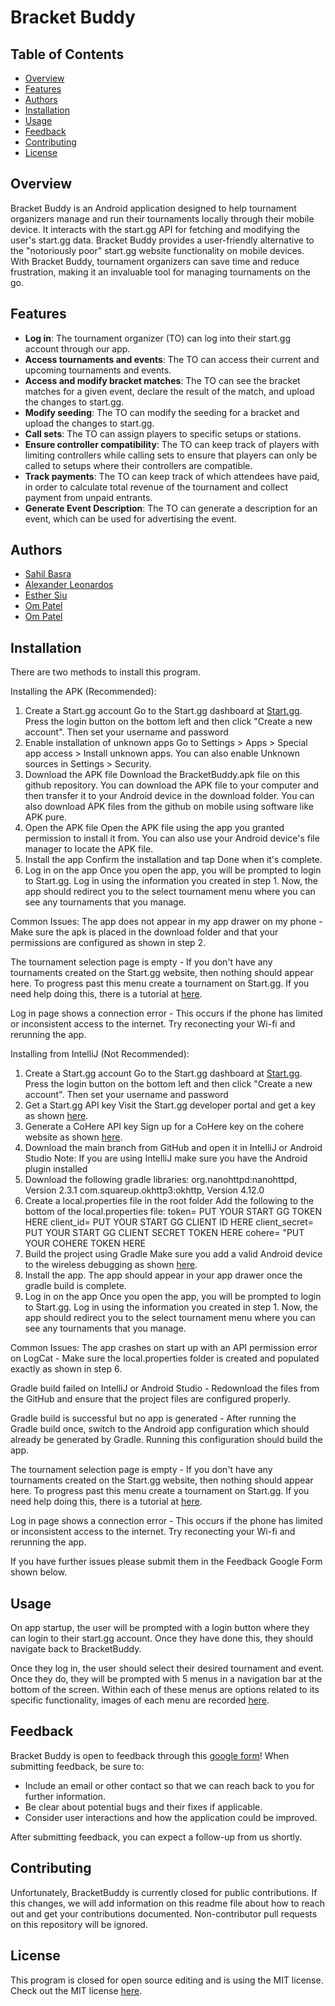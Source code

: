 # Bracket Buddy

## Table of Contents
- [Overview](#overview)
- [Features](#features)
- [Authors](#authors)
- [Installation](#installation)
- [Usage](#usage)
- [Feedback](#feedback)
- [Contributing](#contributing)
- [License](#license)

## Overview
Bracket Buddy is an Android application designed to help tournament organizers manage and run their tournaments locally 
through their mobile device. It interacts with the start.gg API for fetching and modifying the user's start.gg data. 
Bracket Buddy provides a user-friendly alternative to the "notoriously poor" start.gg website functionality on mobile 
devices. With Bracket Buddy, tournament organizers can save time and reduce frustration, making it an invaluable tool for 
managing tournaments on the go. 

## Features
- **Log in**: The tournament organizer (TO) can log into their start.gg account through our app.
- **Access tournaments and events**: The TO can access their current and upcoming tournaments and events.
- **Access and modify bracket matches**: The TO can see the bracket matches for a given event, declare the result 
of the match, and upload the changes to start.gg. 
- **Modify seeding**: The TO can modify the seeding for a bracket and upload the changes to start.gg. 
- **Call sets**: The TO can assign players to specific setups or stations.
- **Ensure controller compatibility**: The TO can keep track of players with limiting controllers while calling sets 
to ensure that players can only be called to setups where their controllers are compatible.
- **Track payments**: The TO can keep track of which attendees have paid, in order to calculate total revenue of the 
tournament and collect payment from unpaid entrants.
- **Generate Event Description**: The TO can generate a description for an event, which can be used for advertising 
the event.

## Authors
- [Sahil Basra](https://github.com/SahilBas2005)
- [Alexander Leonardos](https://github.com/AlexLeonardos)
- [Esther Siu](https://github.com/essi-304)
- [Om Patel](https://github.com/ompatech)
- [Om Patel](https://github.com/om0611)

## Installation
There are two methods to install this program.

Installing the APK (Recommended):
1. Create a Start.gg account
   Go to the Start.gg dashboard at [Start.gg](https://www.start.gg/). Press the login button on the bottom left and
   then click "Create a new account". Then set your username and password
2. Enable installation of unknown apps
Go to Settings > Apps > Special app access > Install unknown apps. You can also enable Unknown sources in Settings > Security. 
3. Download the APK file
Download the BracketBuddy.apk file on this github repository.
You can download the APK file to your computer and then transfer it to your Android device in the download folder.
You can also download APK files from the github on mobile using software like APK pure. 
4. Open the APK file
Open the APK file using the app you granted permission to install it from. You can also use your Android device's file manager
to locate the APK file. 
5. Install the app
Confirm the installation and tap Done when it's complete.
6. Log in on the app
   Once you open the app, you will be prompted to login to Start.gg. Log in using the information you created in step 1.
   Now, the app should redirect you to the select tournament menu where you can see any tournaments that you manage.

Common Issues:
The app does not appear in my app drawer on my phone - Make sure the apk is placed in the download folder and that your
permissions are configured as shown in step 2.

The tournament selection page is empty - If you don't have any tournaments created on the Start.gg website, then nothing
should appear here. To progress past this menu create a tournament on Start.gg. If you need help doing this, there is
a tutorial at [here](https://help.start.gg/en/articles/1465683-creating-a-tournament).

Log in page shows a connection error - This occurs if the phone has limited or inconsistent access to the internet.
Try reconecting your Wi-fi and rerunning the app.

Installing from IntelliJ (Not Recommended):
1. Create a Start.gg account
   Go to the Start.gg dashboard at [Start.gg](https://www.start.gg/). Press the login button on the bottom left and
   then click "Create a new account". Then set your username and password
2. Get a Start.gg API key
   Visit the Start.gg developer portal and get a key as shown [here](https://developer.start.gg/docs/authentication/#:~:text=In%20order%20to%20access%20start,AND%20fill%20out%20this%20form.).
3. Generate a CoHere API key
   Sign up for a CoHere key on the cohere website as shown [here](https://www.nightfall.ai/ai-security-101/cohere-api-key#:~:text=conversational%20AI%20applications.-,To%20get%20a%20Cohere%20API%20key%2C%20developers%20need%20to%20sign,before%20deploying%20them%20to%20production.).
4. Download the main branch from GitHub and open it in IntelliJ or Android Studio
   Note: If you are using IntelliJ make sure you have the Android plugin installed
5. Download the following gradle libraries:
   org.nanohttpd:nanohttpd, Version 2.3.1
   com.squareup.okhttp3:okhttp, Version 4.12.0
6. Create a local.properties file in the root folder
   Add the following to the bottom of the local.properties file:
  token= PUT YOUR START GG TOKEN HERE
  client_id= PUT YOUR START GG CLIENT ID HERE
  client_secret= PUT YOUR START GG CLIENT SECRET TOKEN HERE
  cohere= "PUT YOUR COHERE TOKEN HERE
7. Build the project using Gradle
   Make sure you add a valid Android device to the wireless debugging as shown [here](https://www.geeksforgeeks.org/guide-to-install-and-setup-intellij-idea-for-android-app-development/).
8. Install the app. The app should appear in your app drawer once the gradle build is complete.
9. Log in on the app
   Once you open the app, you will be prompted to login to Start.gg. Log in using the information you created in step 1.
   Now, the app should redirect you to the select tournament menu where you can see any tournaments that you manage.

Common Issues:
The app crashes on start up with an API permission error on LogCat - Make sure the local.properties folder is created
and populated exactly as shown in step 6.

Gradle build failed on IntelliJ or Android Studio - Redownload the files from the GitHub and ensure that the project
files are configured properly.

Gradle build is successful but no app is generated - After running the Gradle build once, switch to the Android app
configuration which should already be generated by Gradle. Running this configuration should build the app.

The tournament selection page is empty - If you don't have any tournaments created on the Start.gg website, then nothing
should appear here. To progress past this menu create a tournament on Start.gg. If you need help doing this, there is
a tutorial at [here](https://help.start.gg/en/articles/1465683-creating-a-tournament).

Log in page shows a connection error - This occurs if the phone has limited or inconsistent access to the internet.
Try reconecting your Wi-fi and rerunning the app.

If you have further issues please submit them in the Feedback Google Form shown below.   

## Usage
On app startup, the user will be prompted with a login button where they can login to their start.gg account. Once they have done this, they should navigate back to BracketBuddy.

Once they log in, the user should select their desired tournament and event. Once they do, they will be prompted with 5 menus in a navigation bar at the bottom of the screen. Within each of these menus are options related to its specific functionality, images of each menu are recorded [here](https://drive.google.com/drive/folders/1ykSAsVVC5Af_IVYZX9h985wE7KAtisu3?usp=sharing). 
## Feedback
Bracket Buddy is open to feedback through this [google form](https://forms.gle/7vZLDufXwvgFXi8L8)!
When submitting feedback, be sure to:
- Include an email or other contact so that we can reach back to you for further information.
- Be clear about potential bugs and their fixes if applicable.
- Consider user interactions and how the application could be improved.

After submitting feedback, you can expect a follow-up from us shortly.


## Contributing
Unfortunately, BracketBuddy is currently closed for public contributions. If this changes, we will add information on this readme file about how to reach out and get your contributions documented. Non-contributor
pull requests on this repository will be ignored.

## License
This program is closed for open source editing and is using the MIT license.
Check out the MIT license [here](LICENSE).
